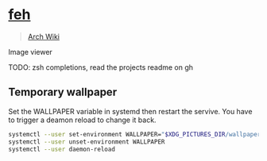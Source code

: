 # [feh](https://github.com/derf/feh)

> [Arch Wiki](https://wiki.archlinux.org/index.php/feh)

Image viewer

TODO: zsh completions, read the projects readme on gh

## Temporary wallpaper

Set the WALLPAPER variable in systemd then restart the servive.
You have to trigger a deamon reload to change it back.

```sh
systemctl --user set-environment WALLPAPER="$XDG_PICTURES_DIR/wallpaper.jpg"
systemctl --user unset-environment WALLPAPER
systemctl --user daemon-reload
```
